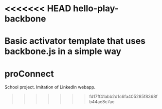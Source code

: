 <<<<<<< HEAD
hello-play-backbone
===================

Basic activator template that uses backbone.js in a simple way
=======
# proConnect
School project. Imitation of LinkedIn webapp. 
>>>>>>> fd17ff41abb2d1c6fa405285f8368fb44ae8c7ac
